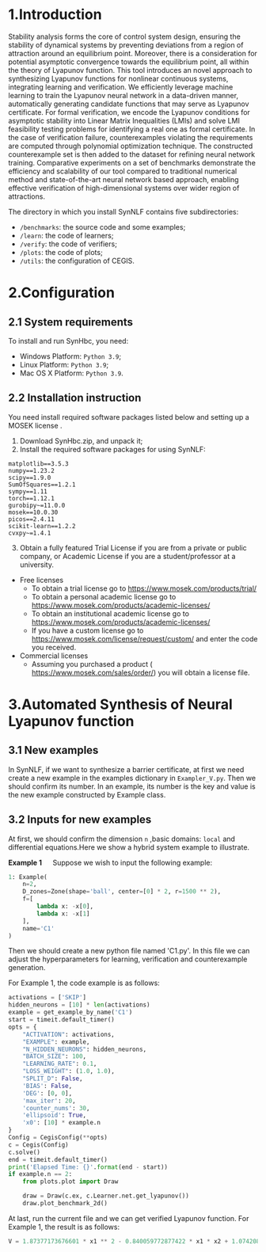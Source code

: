 # 1.Introduction

Stability analysis forms the core of control system design, ensuring the stability of dynamical
systems by preventing deviations from a region of attraction around an equilibrium point. Moreover,
there is a consideration for potential asymptotic convergence towards the equilibrium point, all
within the theory of Lyapunov function. This tool introduces an novel approach to synthesizing
Lyapunov functions for nonlinear continuous systems, integrating learning and verification. We
efficiently leverage machine learning to train the Lyapunov neural network in a data-driven manner, automatically
generating candidate functions that may serve as Lyapunov certificate. For formal verification, we encode the Lyapunov
conditions for asymptotic stability into Linear Matrix Inequalities (LMIs) and solve LMI feasibility testing problems
for identifying a real one as formal certificate. In the case of verification failure, counterexamples violating the
requirements are computed through polynomial optimization technique. The constructed counterexample set is then
added to the dataset for refining neural network training. Comparative experiments on a set of benchmarks demonstrate
the efficiency and scalability of our tool compared to traditional numerical method and state-of-the-art neural network
based approach, enabling effective verification of high-dimensional systems over wider
region of attractions.

The directory in which you install SynNLF contains five subdirectories:

* `/benchmarks`: the source code and some examples;
* `/learn`: the code of learners;
* `/verify`: the code of verifiers;
* `/plots`: the code of plots;
* `/utils`: the configuration of CEGIS.

# 2.Configuration

## 2.1 System requirements

To install and run SynHbc, you need:

* Windows Platform: `Python 3.9`;
* Linux Platform: `Python 3.9`;
* Mac OS X Platform: `Python 3.9`.

## 2.2 Installation instruction

You need install required software packages listed below and setting up a MOSEK license .

1. Download SynHbc.zip, and unpack it;
2. Install the required software packages for using SynNLF:

```
matplotlib==3.5.3
numpy==1.23.2
scipy==1.9.0
SumOfSquares==1.2.1
sympy==1.11
torch==1.12.1
gurobipy~=11.0.0
mosek==10.0.30
picos==2.4.11
scikit-learn==1.2.2
cvxpy~=1.4.1
```

3. Obtain a fully featured Trial License if you are from a private or public company, or Academic License if you are a
   student/professor at a university.

* Free licenses
    * To obtain a trial license go to <https://www.mosek.com/products/trial/>
    * To obtain a personal academic license go to <https://www.mosek.com/products/academic-licenses/>
    * To obtain an institutional academic license go to <https://www.mosek.com/products/academic-licenses/>
    * If you have a custom license go to <https://www.mosek.com/license/request/custom/> and enter the code you
      received.
* Commercial licenses
    * Assuming you purchased a product ( <https://www.mosek.com/sales/order/>) you will obtain a license file.

# 3.Automated Synthesis of Neural Lyapunov function

## 3.1 New examples

In SynNLF, if we want to synthesize a barrier certificate, at first we need create a new example in the examples
dictionary in `Exampler_V.py`. Then we should confirm its number. In an example, its number is the key and value is the
new example constructed by Example class.

## 3.2 Inputs for new examples

At first, we should confirm the dimension `n` ,basic domains: `local` and differential equations.Here we show a hybrid
system example to illustrate.

**Example 1** &emsp; Suppose we wish to input the following example:

```python
1: Example(
    n=2,
    D_zones=Zone(shape='ball', center=[0] * 2, r=1500 ** 2),
    f=[
        lambda x: -x[0],
        lambda x: -x[1]
    ],
    name='C1'
)
```

Then we should create a new python file named 'C1.py'. In this file we can adjust the hyperparameters for learning,
verification and counterexample generation.

For Example 1, the code example is as follows:

```python
activations = ['SKIP']
hidden_neurons = [10] * len(activations)
example = get_example_by_name('C1')
start = timeit.default_timer()
opts = {
    "ACTIVATION": activations,
    "EXAMPLE": example,
    "N_HIDDEN_NEURONS": hidden_neurons,
    "BATCH_SIZE": 100,
    "LEARNING_RATE": 0.1,
    "LOSS_WEIGHT": (1.0, 1.0),
    "SPLIT_D": False,
    'BIAS': False,
    'DEG': [0, 0],
    'max_iter': 20,
    'counter_nums': 30,
    'ellipsoid': True,
    'x0': [10] * example.n
}
Config = CegisConfig(**opts)
c = Cegis(Config)
c.solve()
end = timeit.default_timer()
print('Elapsed Time: {}'.format(end - start))
if example.n == 2:
    from plots.plot import Draw

    draw = Draw(c.ex, c.Learner.net.get_lyapunov())
    draw.plot_benchmark_2d()
```

At last, run the current file and we can get verified Lyapunov function. For Example 1, the result is as follows:

```python
V = 1.87377173676601 * x1 ** 2 - 0.840059772877422 * x1 * x2 + 1.07420838586117 * x2 ** 2
```
